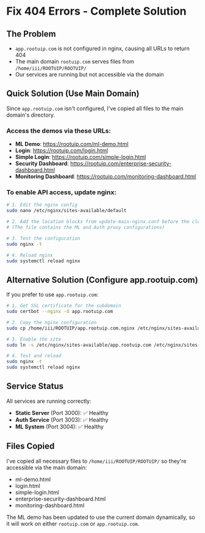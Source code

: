 # Fix 404 Errors - Complete Solution

## The Problem
- `app.rootuip.com` is not configured in nginx, causing all URLs to return 404
- The main domain `rootuip.com` serves files from `/home/iii/ROOTUIP/ROOTUIP/`
- Our services are running but not accessible via the domain

## Quick Solution (Use Main Domain)

Since `app.rootuip.com` isn't configured, I've copied all files to the main domain's directory. 

### Access the demos via these URLs:
- **ML Demo**: https://rootuip.com/ml-demo.html
- **Login**: https://rootuip.com/login.html
- **Simple Login**: https://rootuip.com/simple-login.html
- **Security Dashboard**: https://rootuip.com/enterprise-security-dashboard.html
- **Monitoring Dashboard**: https://rootuip.com/monitoring-dashboard.html

### To enable API access, update nginx:

```bash
# 1. Edit the nginx config
sudo nano /etc/nginx/sites-available/default

# 2. Add the location blocks from update-main-nginx.conf before the closing }
# (The file contains the ML and Auth proxy configurations)

# 3. Test the configuration
sudo nginx -t

# 4. Reload nginx
sudo systemctl reload nginx
```

## Alternative Solution (Configure app.rootuip.com)

If you prefer to use `app.rootuip.com`:

```bash
# 1. Get SSL certificate for the subdomain
sudo certbot --nginx -d app.rootuip.com

# 2. Copy the nginx configuration
sudo cp /home/iii/ROOTUIP/app.rootuip.com.nginx /etc/nginx/sites-available/app.rootuip.com

# 3. Enable the site
sudo ln -s /etc/nginx/sites-available/app.rootuip.com /etc/nginx/sites-enabled/

# 4. Test and reload
sudo nginx -t
sudo systemctl reload nginx
```

## Service Status

All services are running correctly:
- **Static Server** (Port 3000): ✅ Healthy
- **Auth Service** (Port 3003): ✅ Healthy  
- **ML System** (Port 3004): ✅ Healthy

## Files Copied

I've copied all necessary files to `/home/iii/ROOTUIP/ROOTUIP/` so they're accessible via the main domain:
- ml-demo.html
- login.html
- simple-login.html
- enterprise-security-dashboard.html
- monitoring-dashboard.html

The ML demo has been updated to use the current domain dynamically, so it will work on either `rootuip.com` or `app.rootuip.com`.